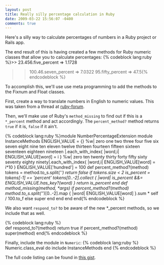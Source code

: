 ```yaml
---
layout: post
title: Really silly percentage calculation in Ruby
date: 2009-03-22 15:56:07 -0400
comments: true
---
```


Here's a silly way to calculate percentages of numbers in a Ruby project or Rails app.

The end result of this is having created a few methods for Ruby numeric classes that allow you to calculate percentages:
{% codeblock lang:ruby %}>> 23.456.five_percent
=> 1.1728
>> 100.46.seven_percent
=> 7.0322
>> 95.fifty_percent
=> 47.5{% endcodeblock %}

To accomplish this, we'll use use meta programming to add the methods to the Fixnum and Float classes.

First, create a way to translate numbers in English to numeric values. This was taken from a thread at [ruby-forum](http://www.ruby-forum.com/topic/132735#591799).

Then, we'll make use of Ruby's <code>method_missing</code> to find out if this is a <code>*_percent</code> method and act accordingly. The <code>percent_method?</code> method returns <code>true</code> if it is, <code>false</code> if it ain't.

{% codeblock lang:ruby %}module NumberPercentageExtension
  module InstanceMethods
    ENGLISH_VALUE = {}
      %w| zero one two three four five six seven eight nine ten eleven
          twelve thirteen fourteen fifteen sixteen seventeen eighteen
          nineteen |.each_with_index{ |word,i| ENGLISH_VALUE[word] = i }
      %w| zero ten twenty thirty forty fifty sixty seventy eighty
          ninety|.each_with_index{ |word,i| ENGLISH_VALUE[word] = i*10 }
    ENGLISH_VALUE['hundred'] = 100
    def percent_method?(method)
      tokens = method.to_s.split('_')
      return false if tokens.size < 2
      is_percent = tokens[-1] == 'percent'
      tokens[0..-2].collect { |word| is_percent &&= ENGLISH_VALUE.has_key?(word) }
      return is_percent
    end
    def method_missing(method, *args)
      if percent_method?(method)
        method.to_s.split('_')[0..-2].map { |word| ENGLISH_VALUE[word] }.sum * self / 100.to_f
      else
        super
      end
    end
  end
end{% endcodeblock %}

 We also want <code>respond_to?</code> to be aware of the new *_percent methods, so we include that as well.

{% codeblock lang:ruby %}    
def respond_to?(method)
  return true if percent_method?(method)
  super(method)
end{% endcodeblock %}

 Finally, include the module in <code>Numeric</code>:
{% codeblock lang:ruby %} 
Numeric.class_eval do
  include InstanceMethods
end
{% endcodeblock %}

The full code listing can be found in [this gist](http://gist.github.com/83258).
